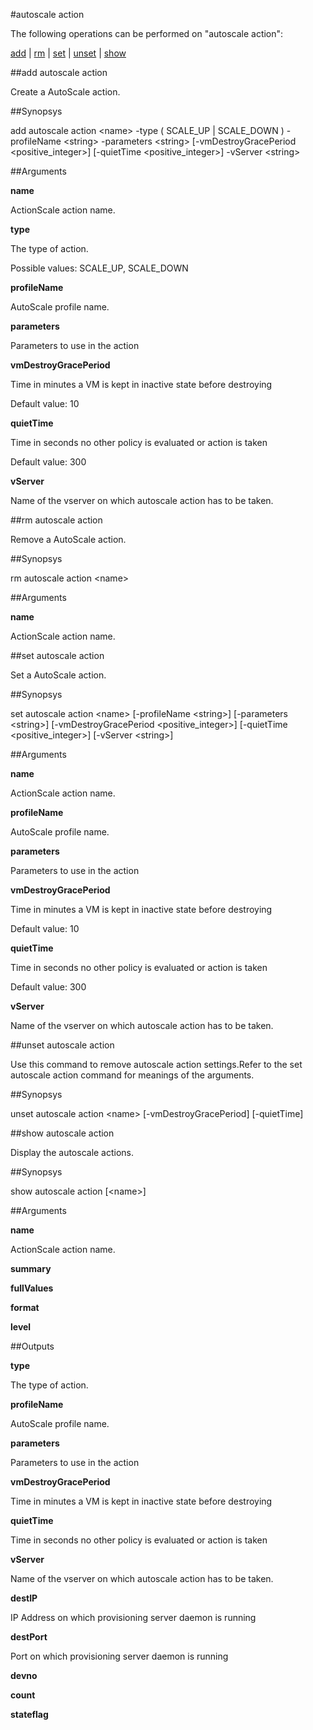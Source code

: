 #autoscale action

The following operations can be performed on "autoscale action":


[add](#add-autoscale-action) | [rm](#rm-autoscale-action) | [set](#set-autoscale-action) | [unset](#unset-autoscale-action) | [show](#show-autoscale-action)

##add autoscale action

Create a AutoScale action.


##Synopsys

add autoscale action &lt;name> -type ( SCALE_UP | SCALE_DOWN ) -profileName &lt;string> -parameters &lt;string> [-vmDestroyGracePeriod &lt;positive_integer>] [-quietTime &lt;positive_integer>] -vServer &lt;string>


##Arguments

<b>name</b>
ActionScale action name.

<b>type</b>
The type of action.
Possible values: SCALE_UP, SCALE_DOWN

<b>profileName</b>
AutoScale profile name.

<b>parameters</b>
Parameters to use in the action

<b>vmDestroyGracePeriod</b>
Time in minutes a VM is kept in inactive state before destroying
Default value: 10

<b>quietTime</b>
Time in seconds no other policy is evaluated or action is taken
Default value: 300

<b>vServer</b>
Name of the vserver on which autoscale action has to be taken.



##rm autoscale action

Remove a AutoScale action.


##Synopsys

rm autoscale action &lt;name>


##Arguments

<b>name</b>
ActionScale action name.



##set autoscale action

Set a AutoScale action.


##Synopsys

set autoscale action &lt;name> [-profileName &lt;string>] [-parameters &lt;string>] [-vmDestroyGracePeriod &lt;positive_integer>] [-quietTime &lt;positive_integer>] [-vServer &lt;string>]


##Arguments

<b>name</b>
ActionScale action name.

<b>profileName</b>
AutoScale profile name.

<b>parameters</b>
Parameters to use in the action

<b>vmDestroyGracePeriod</b>
Time in minutes a VM is kept in inactive state before destroying
Default value: 10

<b>quietTime</b>
Time in seconds no other policy is evaluated or action is taken
Default value: 300

<b>vServer</b>
Name of the vserver on which autoscale action has to be taken.



##unset autoscale action

Use this command to remove autoscale action settings.Refer to the set autoscale action command for meanings of the arguments.


##Synopsys

unset autoscale action &lt;name> [-vmDestroyGracePeriod] [-quietTime]


##show autoscale action

Display the autoscale actions.


##Synopsys

show autoscale action [&lt;name>]


##Arguments

<b>name</b>
ActionScale action name.

<b>summary</b>

<b>fullValues</b>

<b>format</b>

<b>level</b>



##Outputs

<b>type</b>
The type of action.

<b>profileName</b>
AutoScale profile name.

<b>parameters</b>
Parameters to use in the action

<b>vmDestroyGracePeriod</b>
Time in minutes a VM is kept in inactive state before destroying

<b>quietTime</b>
Time in seconds no other policy is evaluated or action is taken

<b>vServer</b>
Name of the vserver on which autoscale action has to be taken.

<b>destIP</b>
IP Address on which provisioning server daemon is running

<b>destPort</b>
Port on which provisioning server daemon is running

<b>devno</b>

<b>count</b>

<b>stateflag</b>



